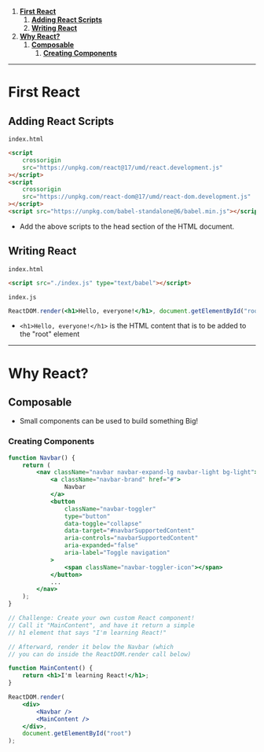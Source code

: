 1. [**First React**](#first-react)
   1. [**Adding React Scripts**](#adding-react-scripts)
   2. [**Writing React**](#writing-react)
2. [**Why React?**](#why-react)
   1. [**Composable**](#composable)
      1. [**Creating Components**](#creating-components)

---

# **First React**

## **Adding React Scripts**

`index.html`

```html
<script
    crossorigin
    src="https://unpkg.com/react@17/umd/react.development.js"
></script>
<script
    crossorigin
    src="https://unpkg.com/react-dom@17/umd/react-dom.development.js"
></script>
<script src="https://unpkg.com/babel-standalone@6/babel.min.js"></script>
```

-   Add the above scripts to the head section of the HTML document.

## **Writing React**

`index.html`

```html
<script src="./index.js" type="text/babel"></script>
```

`index.js`

```jsx
ReactDOM.render(<h1>Hello, everyone!</h1>, document.getElementById("root"));
```

-   `<h1>Hello, everyone!</h1>` is the HTML content that is to be added to the "root" element

---

# **Why React?**

## **Composable**

-   Small components can be used to build something Big!

### **Creating Components**

```jsx
function Navbar() {
    return (
        <nav className="navbar navbar-expand-lg navbar-light bg-light">
            <a className="navbar-brand" href="#">
                Navbar
            </a>
            <button
                className="navbar-toggler"
                type="button"
                data-toggle="collapse"
                data-target="#navbarSupportedContent"
                aria-controls="navbarSupportedContent"
                aria-expanded="false"
                aria-label="Toggle navigation"
            >
                <span className="navbar-toggler-icon"></span>
            </button>
            ...
        </nav>
    );
}

// Challenge: Create your own custom React component!
// Call it "MainContent", and have it return a simple
// h1 element that says "I'm learning React!"

// Afterward, render it below the Navbar (which
// you can do inside the ReactDOM.render call below)

function MainContent() {
    return <h1>I'm learning React!</h1>;
}

ReactDOM.render(
    <div>
        <Navbar />
        <MainContent />
    </div>,
    document.getElementById("root")
);
```
